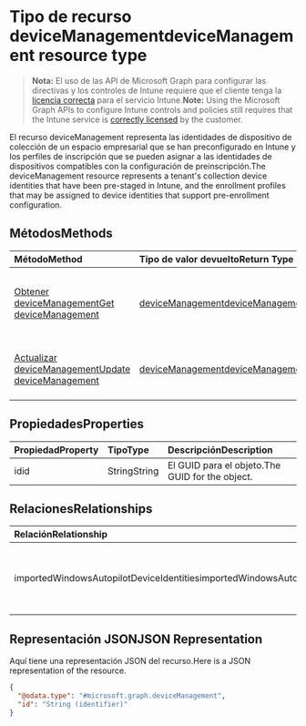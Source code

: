 # <a name="devicemanagement-resource-type"></a><span data-ttu-id="cb201-101">Tipo de recurso deviceManagement</span><span class="sxs-lookup"><span data-stu-id="cb201-101">deviceManagement resource type</span></span>

> <span data-ttu-id="cb201-102">**Nota:** El uso de las API de Microsoft Graph para configurar las directivas y los controles de Intune requiere que el cliente tenga la [licencia correcta](https://go.microsoft.com/fwlink/?linkid=839381) para el servicio Intune.</span><span class="sxs-lookup"><span data-stu-id="cb201-102">**Note:** Using the Microsoft Graph APIs to configure Intune controls and policies still requires that the Intune service is [correctly licensed](https://go.microsoft.com/fwlink/?linkid=839381) by the customer.</span></span>

<span data-ttu-id="cb201-103">El recurso deviceManagement representa las identidades de dispositivo de colección de un espacio empresarial que se han preconfigurado en Intune y los perfiles de inscripción que se pueden asignar a las identidades de dispositivos compatibles con la configuración de preinscripción.</span><span class="sxs-lookup"><span data-stu-id="cb201-103">The deviceManagement resource represents a tenant's collection device identities that have been pre-staged in Intune, and the enrollment profiles that may be assigned to device identities that support pre-enrollment configuration.</span></span>
## <a name="methods"></a><span data-ttu-id="cb201-104">Métodos</span><span class="sxs-lookup"><span data-stu-id="cb201-104">Methods</span></span>
|<span data-ttu-id="cb201-105">Método</span><span class="sxs-lookup"><span data-stu-id="cb201-105">Method</span></span>|<span data-ttu-id="cb201-106">Tipo de valor devuelto</span><span class="sxs-lookup"><span data-stu-id="cb201-106">Return Type</span></span>|<span data-ttu-id="cb201-107">Descripción</span><span class="sxs-lookup"><span data-stu-id="cb201-107">Description</span></span>|
|:---|:---|:---|
|[<span data-ttu-id="cb201-108">Obtener deviceManagement</span><span class="sxs-lookup"><span data-stu-id="cb201-108">Get deviceManagement</span></span>](../api/intune_enrollment_devicemanagement_get.md)|[<span data-ttu-id="cb201-109">deviceManagement</span><span class="sxs-lookup"><span data-stu-id="cb201-109">deviceManagement</span></span>](../resources/intune_enrollment_devicemanagement.md)|<span data-ttu-id="cb201-110">Lea las propiedades y las relaciones del objeto [deviceManagement](../resources/intune_enrollment_devicemanagement.md).</span><span class="sxs-lookup"><span data-stu-id="cb201-110">Read properties and relationships of the [deviceManagement](../resources/intune_enrollment_devicemanagement.md) object.</span></span>|
|[<span data-ttu-id="cb201-111">Actualizar deviceManagement</span><span class="sxs-lookup"><span data-stu-id="cb201-111">Update deviceManagement</span></span>](../api/intune_enrollment_devicemanagement_update.md)|[<span data-ttu-id="cb201-112">deviceManagement</span><span class="sxs-lookup"><span data-stu-id="cb201-112">deviceManagement</span></span>](../resources/intune_enrollment_devicemanagement.md)|<span data-ttu-id="cb201-113">Actualice las propiedades de un objeto [deviceManagement](../resources/intune_enrollment_devicemanagement.md).</span><span class="sxs-lookup"><span data-stu-id="cb201-113">Update the properties of a [deviceManagement](../resources/intune_enrollment_devicemanagement.md) object.</span></span>|

## <a name="properties"></a><span data-ttu-id="cb201-114">Propiedades</span><span class="sxs-lookup"><span data-stu-id="cb201-114">Properties</span></span>
|<span data-ttu-id="cb201-115">Propiedad</span><span class="sxs-lookup"><span data-stu-id="cb201-115">Property</span></span>|<span data-ttu-id="cb201-116">Tipo</span><span class="sxs-lookup"><span data-stu-id="cb201-116">Type</span></span>|<span data-ttu-id="cb201-117">Descripción</span><span class="sxs-lookup"><span data-stu-id="cb201-117">Description</span></span>|
|:---|:---|:---|
|<span data-ttu-id="cb201-118">id</span><span class="sxs-lookup"><span data-stu-id="cb201-118">id</span></span>|<span data-ttu-id="cb201-119">String</span><span class="sxs-lookup"><span data-stu-id="cb201-119">String</span></span>|<span data-ttu-id="cb201-120">El GUID para el objeto.</span><span class="sxs-lookup"><span data-stu-id="cb201-120">The GUID for the object.</span></span>|

## <a name="relationships"></a><span data-ttu-id="cb201-121">Relaciones</span><span class="sxs-lookup"><span data-stu-id="cb201-121">Relationships</span></span>
|<span data-ttu-id="cb201-122">Relación</span><span class="sxs-lookup"><span data-stu-id="cb201-122">Relationship</span></span>|<span data-ttu-id="cb201-123">Tipo</span><span class="sxs-lookup"><span data-stu-id="cb201-123">Type</span></span>|<span data-ttu-id="cb201-124">Descripción</span><span class="sxs-lookup"><span data-stu-id="cb201-124">Description</span></span>|
|:---|:---|:---|
|<span data-ttu-id="cb201-125">importedWindowsAutopilotDeviceIdentities</span><span class="sxs-lookup"><span data-stu-id="cb201-125">importedWindowsAutopilotDeviceIdentities</span></span>|<span data-ttu-id="cb201-126">Colección [importedWindowsAutopilotDeviceIdentity](../resources/intune_enrollment_importedwindowsautopilotdeviceidentity.md)</span><span class="sxs-lookup"><span data-stu-id="cb201-126">[importedWindowsAutopilotDeviceIdentity](../resources/intune_enrollment_importedwindowsautopilotdeviceidentity.md) collection</span></span>|<span data-ttu-id="cb201-127">Colección de dispositivos importados de Windows Autopilot</span><span class="sxs-lookup"><span data-stu-id="cb201-127">Collection of imported Windows autopilot devices.</span></span>|

## <a name="json-representation"></a><span data-ttu-id="cb201-128">Representación JSON</span><span class="sxs-lookup"><span data-stu-id="cb201-128">JSON Representation</span></span>
<span data-ttu-id="cb201-129">Aquí tiene una representación JSON del recurso.</span><span class="sxs-lookup"><span data-stu-id="cb201-129">Here is a JSON representation of the resource.</span></span>
<!-- {
  "blockType": "resource",
  "keyProperty": "id",
  "@odata.type": "microsoft.graph.deviceManagement"
}
-->
``` json
{
  "@odata.type": "#microsoft.graph.deviceManagement",
  "id": "String (identifier)"
}
```



